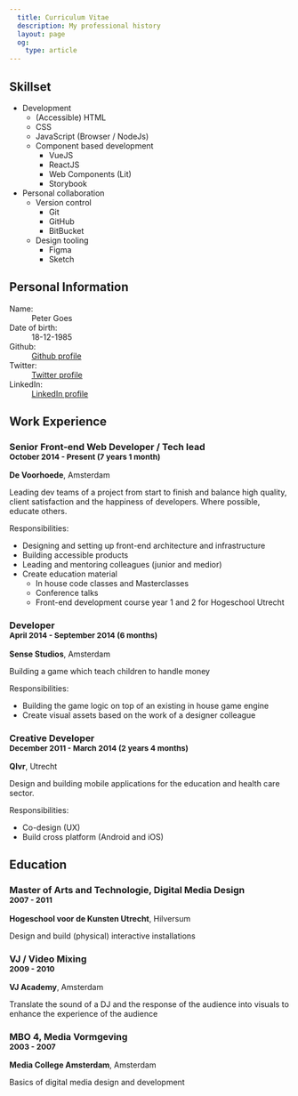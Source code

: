 ```yaml
---
  title: Curriculum Vitae
  description: My professional history
  layout: page
  og:
    type: article
---
```

<div class="top">
  <div>
    <h2>Skillset</h2>
    <ul>
      <li> Development
        <ul>
          <li>(Accessible) HTML</li>
          <li>CSS</li>
          <li>JavaScript (Browser / NodeJs)</li>
          <li>Component based development
            <ul>
              <li>VueJS</li>
              <li>ReactJS</li>
              <li>Web Components (Lit)</li>
              <li>Storybook</li>
            </ul>
          </li>
        </ul>
      </li>
      <li>Personal collaboration
        <ul>
          <li>Version control
            <ul>
              <li>Git</li>
              <li>GitHub</li>
              <li>BitBucket</li>
            </ul>
          </li>
          <li>Design tooling
            <ul>
              <li>Figma</li>
              <li>Sketch</li>
            <ul>
          </li>
        </ul>
      </li>
    </ul>
  </div>
  <div>
    <h2>Personal Information</h2>
    <dl class="personal-information">
      <dt>Name:</dt><dd>Peter Goes</dd>
      <dt>Date of birth:</dt><dd>18-12-1985</dd>
      <dt>Github:</dt><dd><a href="https://github.com/petergoes">Github profile</a></dd>
      <dt>Twitter:</dt><dd><a href="https://twitter.com/petergoes">Twitter profile</a></dd>
      <dt>LinkedIn:</dt><dd><a href="https://www.linkedin.com/in/pgoes/">LinkedIn profile</a></dd>
    </dl>
  </div>
</div>

## Work Experience

### Senior Front-end Web Developer / Tech lead<br /><small>October 2014 - Present (7 years 1 month)</small>
**De Voorhoede**, Amsterdam

Leading dev teams of a project from start to finish and balance high quality, client satisfaction and the happiness of developers. Where possible, educate others.

Responsibilities:
* Designing and setting up front-end architecture and infrastructure
* Building accessible products
* Leading and mentoring colleagues (junior and medior)
* Create education material
  * In house code classes and Masterclasses
  * Conference talks
  * Front-end development course year 1 and 2 for Hogeschool Utrecht

### Developer<br /><small>April 2014 - September 2014 (6 months)</small>
**Sense Studios**, Amsterdam

Building a game which teach children to handle money

Responsibilities:
* Building the game logic on top of an existing in house game engine
* Create visual assets based on the work of a designer colleague

### Creative Developer<br /><small>December 2011 - March 2014 (2 years 4 months)</small>
**Qlvr**, Utrecht

Design and building mobile applications for the education and health care sector.

Responsibilities:
* Co-design (UX)
* Build cross platform (Android and iOS)

## Education

### Master of Arts and Technologie, Digital Media Design<br /><small>2007 - 2011</small>
**Hogeschool voor de Kunsten Utrecht**, Hilversum

Design and build (physical) interactive installations

### VJ / Video Mixing<br /><small>2009 - 2010</small>
**VJ Academy**, Amsterdam

Translate the sound of a DJ and the response of the audience into visuals to enhance the experience of the audience

### MBO 4, Media Vormgeving<br ><small>2003 - 2007</small>
**Media College Amsterdam**, Amsterdam

Basics of digital media design and development